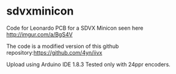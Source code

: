 # sdvxminicon
Code for Leonardo PCB for a SDVX Minicon seen here http://imgur.com/a/BgS4V

The code is a modified version of this github repository:https://github.com/4yn/iivx

Upload using Arduino IDE 1.8.3
Tested only with 24ppr encoders.
